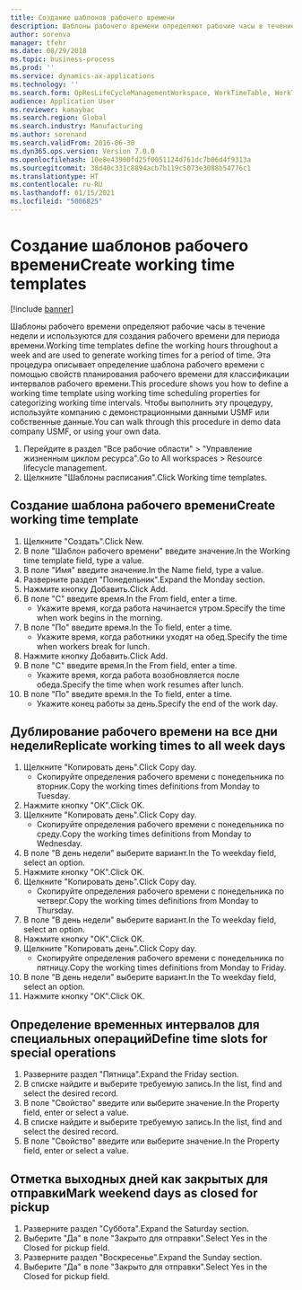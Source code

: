 ```yaml
---
title: Создание шаблонов рабочего времени
description: Шаблоны рабочего времени определяют рабочие часы в течение недели и используются для создания рабочего времени для периода времени.
author: sorenva
manager: tfehr
ms.date: 08/29/2018
ms.topic: business-process
ms.prod: ''
ms.service: dynamics-ax-applications
ms.technology: ''
ms.search.form: OpResLifeCycleManagementWorkspace, WorkTimeTable, WorkTimeCopyDayDialog, WorkPeriodTemplate
audience: Application User
ms.reviewer: kamaybac
ms.search.region: Global
ms.search.industry: Manufacturing
ms.author: sorenand
ms.search.validFrom: 2016-06-30
ms.dyn365.ops.version: Version 7.0.0
ms.openlocfilehash: 10e8e43900fd25f0051124d761dc7b06d4f9313a
ms.sourcegitcommit: 38d40c331c8894acb7b119c5073e3088b54776c1
ms.translationtype: HT
ms.contentlocale: ru-RU
ms.lasthandoff: 01/15/2021
ms.locfileid: "5006825"
---
```

# <a name="create-working-time-templates"></a><span data-ttu-id="cda87-103">Создание шаблонов рабочего времени</span><span class="sxs-lookup"><span data-stu-id="cda87-103">Create working time templates</span></span>

[!include [banner](../../includes/banner.md)]

<span data-ttu-id="cda87-104">Шаблоны рабочего времени определяют рабочие часы в течение недели и используются для создания рабочего времени для периода времени.</span><span class="sxs-lookup"><span data-stu-id="cda87-104">Working time templates define the working hours throughout a week and are used to generate working times for a period of time.</span></span> <span data-ttu-id="cda87-105">Эта процедура описывает определение шаблона рабочего времени с помощью свойств планирования рабочего времени для классификации интервалов рабочего времени.</span><span class="sxs-lookup"><span data-stu-id="cda87-105">This procedure shows you how to define a working time template using working time scheduling properties for categorizing working time intervals.</span></span> <span data-ttu-id="cda87-106">Чтобы выполнить эту процедуру, используйте компанию с демонстрационными данными USMF или собственные данные.</span><span class="sxs-lookup"><span data-stu-id="cda87-106">You can walk through this procedure in demo data company USMF, or using your own data.</span></span>

1. <span data-ttu-id="cda87-107">Перейдите в раздел "Все рабочие области" > "Управление жизненным циклом ресурса".</span><span class="sxs-lookup"><span data-stu-id="cda87-107">Go to All workspaces > Resource lifecycle management.</span></span>
2. <span data-ttu-id="cda87-108">Щелкните "Шаблоны расписания".</span><span class="sxs-lookup"><span data-stu-id="cda87-108">Click Working time templates.</span></span>

## <a name="create-working-time-template"></a><span data-ttu-id="cda87-109">Создание шаблона рабочего времени</span><span class="sxs-lookup"><span data-stu-id="cda87-109">Create working time template</span></span>
1. <span data-ttu-id="cda87-110">Щелкните "Создать".</span><span class="sxs-lookup"><span data-stu-id="cda87-110">Click New.</span></span>
2. <span data-ttu-id="cda87-111">В поле "Шаблон рабочего времени" введите значение.</span><span class="sxs-lookup"><span data-stu-id="cda87-111">In the Working time template field, type a value.</span></span>
3. <span data-ttu-id="cda87-112">В поле "Имя" введите значение.</span><span class="sxs-lookup"><span data-stu-id="cda87-112">In the Name field, type a value.</span></span>
4. <span data-ttu-id="cda87-113">Разверните раздел "Понедельник".</span><span class="sxs-lookup"><span data-stu-id="cda87-113">Expand the Monday section.</span></span>
5. <span data-ttu-id="cda87-114">Нажмите кнопку Добавить.</span><span class="sxs-lookup"><span data-stu-id="cda87-114">Click Add.</span></span>
6. <span data-ttu-id="cda87-115">В поле "С" введите время.</span><span class="sxs-lookup"><span data-stu-id="cda87-115">In the From field, enter a time.</span></span>
    * <span data-ttu-id="cda87-116">Укажите время, когда работа начинается утром.</span><span class="sxs-lookup"><span data-stu-id="cda87-116">Specify the time when work begins in the morning.</span></span>  
7. <span data-ttu-id="cda87-117">В поле "По" введите время.</span><span class="sxs-lookup"><span data-stu-id="cda87-117">In the To field, enter a time.</span></span>
    * <span data-ttu-id="cda87-118">Укажите время, когда работники уходят на обед.</span><span class="sxs-lookup"><span data-stu-id="cda87-118">Specify the time when workers break for lunch.</span></span>  
8. <span data-ttu-id="cda87-119">Нажмите кнопку Добавить.</span><span class="sxs-lookup"><span data-stu-id="cda87-119">Click Add.</span></span>
9. <span data-ttu-id="cda87-120">В поле "С" введите время.</span><span class="sxs-lookup"><span data-stu-id="cda87-120">In the From field, enter a time.</span></span>
    * <span data-ttu-id="cda87-121">Укажите время, когда работа возобновляется после обеда.</span><span class="sxs-lookup"><span data-stu-id="cda87-121">Specify the time when work resumes after lunch.</span></span>  
10. <span data-ttu-id="cda87-122">В поле "По" введите время.</span><span class="sxs-lookup"><span data-stu-id="cda87-122">In the To field, enter a time.</span></span>
    * <span data-ttu-id="cda87-123">Укажите конец работы за день.</span><span class="sxs-lookup"><span data-stu-id="cda87-123">Specify the end of the work day.</span></span>  

## <a name="replicate-working-times-to-all-week-days"></a><span data-ttu-id="cda87-124">Дублирование рабочего времени на все дни недели</span><span class="sxs-lookup"><span data-stu-id="cda87-124">Replicate working times to all week days</span></span>
1. <span data-ttu-id="cda87-125">Щелкните "Копировать день".</span><span class="sxs-lookup"><span data-stu-id="cda87-125">Click Copy day.</span></span>
    * <span data-ttu-id="cda87-126">Скопируйте определения рабочего времени с понедельника по вторник.</span><span class="sxs-lookup"><span data-stu-id="cda87-126">Copy the working times definitions from Monday to Tuesday.</span></span>  
2. <span data-ttu-id="cda87-127">Нажмите кнопку "OК".</span><span class="sxs-lookup"><span data-stu-id="cda87-127">Click OK.</span></span>
3. <span data-ttu-id="cda87-128">Щелкните "Копировать день".</span><span class="sxs-lookup"><span data-stu-id="cda87-128">Click Copy day.</span></span>
    * <span data-ttu-id="cda87-129">Скопируйте определения рабочего времени с понедельника по среду.</span><span class="sxs-lookup"><span data-stu-id="cda87-129">Copy the working times definitions from Monday to Wednesday.</span></span>  
4. <span data-ttu-id="cda87-130">В поле "В день недели" выберите вариант.</span><span class="sxs-lookup"><span data-stu-id="cda87-130">In the To weekday field, select an option.</span></span>
5. <span data-ttu-id="cda87-131">Нажмите кнопку "OК".</span><span class="sxs-lookup"><span data-stu-id="cda87-131">Click OK.</span></span>
6. <span data-ttu-id="cda87-132">Щелкните "Копировать день".</span><span class="sxs-lookup"><span data-stu-id="cda87-132">Click Copy day.</span></span>
    * <span data-ttu-id="cda87-133">Скопируйте определения рабочего времени с понедельника по четверг.</span><span class="sxs-lookup"><span data-stu-id="cda87-133">Copy the working times definitions from Monday to Thursday.</span></span>  
7. <span data-ttu-id="cda87-134">В поле "В день недели" выберите вариант.</span><span class="sxs-lookup"><span data-stu-id="cda87-134">In the To weekday field, select an option.</span></span>
8. <span data-ttu-id="cda87-135">Нажмите кнопку "OК".</span><span class="sxs-lookup"><span data-stu-id="cda87-135">Click OK.</span></span>
9. <span data-ttu-id="cda87-136">Щелкните "Копировать день".</span><span class="sxs-lookup"><span data-stu-id="cda87-136">Click Copy day.</span></span>
    * <span data-ttu-id="cda87-137">Скопируйте определения рабочего времени с понедельника по пятницу.</span><span class="sxs-lookup"><span data-stu-id="cda87-137">Copy the working times definitions from Monday to Friday.</span></span>  
10. <span data-ttu-id="cda87-138">В поле "В день недели" выберите вариант.</span><span class="sxs-lookup"><span data-stu-id="cda87-138">In the To weekday field, select an option.</span></span>
11. <span data-ttu-id="cda87-139">Нажмите кнопку "OК".</span><span class="sxs-lookup"><span data-stu-id="cda87-139">Click OK.</span></span>

## <a name="define-time-slots-for-special-operations"></a><span data-ttu-id="cda87-140">Определение временных интервалов для специальных операций</span><span class="sxs-lookup"><span data-stu-id="cda87-140">Define time slots for special operations</span></span>
1. <span data-ttu-id="cda87-141">Разверните раздел "Пятница".</span><span class="sxs-lookup"><span data-stu-id="cda87-141">Expand the Friday section.</span></span>
2. <span data-ttu-id="cda87-142">В списке найдите и выберите требуемую запись.</span><span class="sxs-lookup"><span data-stu-id="cda87-142">In the list, find and select the desired record.</span></span>
3. <span data-ttu-id="cda87-143">В поле "Свойство" введите или выберите значение.</span><span class="sxs-lookup"><span data-stu-id="cda87-143">In the Property field, enter or select a value.</span></span>
4. <span data-ttu-id="cda87-144">В списке найдите и выберите требуемую запись.</span><span class="sxs-lookup"><span data-stu-id="cda87-144">In the list, find and select the desired record.</span></span>
5. <span data-ttu-id="cda87-145">В поле "Свойство" введите или выберите значение.</span><span class="sxs-lookup"><span data-stu-id="cda87-145">In the Property field, enter or select a value.</span></span>

## <a name="mark-weekend-days-as-closed-for-pickup"></a><span data-ttu-id="cda87-146">Отметка выходных дней как закрытых для отправки</span><span class="sxs-lookup"><span data-stu-id="cda87-146">Mark weekend days as closed for pickup</span></span>
1. <span data-ttu-id="cda87-147">Разверните раздел "Суббота".</span><span class="sxs-lookup"><span data-stu-id="cda87-147">Expand the Saturday section.</span></span>
2. <span data-ttu-id="cda87-148">Выберите "Да" в поле "Закрыто для отправки".</span><span class="sxs-lookup"><span data-stu-id="cda87-148">Select Yes in the Closed for pickup field.</span></span>
3. <span data-ttu-id="cda87-149">Разверните раздел "Воскресенье".</span><span class="sxs-lookup"><span data-stu-id="cda87-149">Expand the Sunday section.</span></span>
4. <span data-ttu-id="cda87-150">Выберите "Да" в поле "Закрыто для отправки".</span><span class="sxs-lookup"><span data-stu-id="cda87-150">Select Yes in the Closed for pickup field.</span></span>

